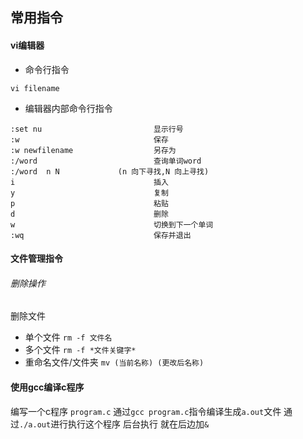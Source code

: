 ## 常用指令

#### vi编辑器
- 命令行指令
~~~
vi filename

~~~
- 编辑器内部命令行指令
~~~
:set nu   						显示行号
:w        						保存
:w newfilename 					另存为
:/word							查询单词word
:/word	n N				(n 向下寻找,N 向上寻找)	
i								插入
y								复制
p								粘贴
d								删除
w								切换到下一个单词
:wq								保存并退出
~~~


#### 文件管理指令

###### 删除操作

删除文件
- 单个文件
	`rm -f 文件名`
- 多个文件
	`rm -f *文件关键字*`
- 重命名文件/文件夹
	`mv (当前名称) (更改后名称)`



#### 使用gcc编译c程序
编写一个c程序 `program.c`
通过`gcc program.c`指令编译生成`a.out`文件
通过`./a.out`进行执行这个程序
后台执行 就在后边加`&`
